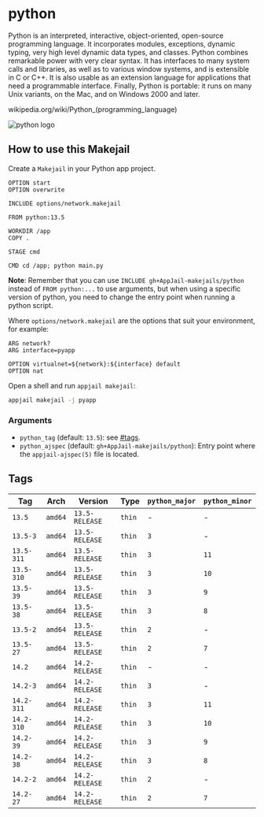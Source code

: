 # python

Python is an interpreted, interactive, object-oriented, open-source programming language. It incorporates modules, exceptions, dynamic typing, very high level dynamic data types, and classes. Python combines remarkable power with very clear syntax. It has interfaces to many system calls and libraries, as well as to various window systems, and is extensible in C or C++. It is also usable as an extension language for applications that need a programmable interface. Finally, Python is portable: it runs on many Unix variants, on the Mac, and on Windows 2000 and later.

wikipedia.org/wiki/Python_(programming\_language)

![python logo](https://upload.wikimedia.org/wikipedia/commons/thumb/c/c3/Python-logo-notext.svg/121px-Python-logo-notext.svg.png)

## How to use this Makejail

Create a `Makejail` in your Python app project.

```
OPTION start
OPTION overwrite

INCLUDE options/network.makejail

FROM python:13.5

WORKDIR /app
COPY .

STAGE cmd

CMD cd /app; python main.py
```

**Note**: Remember that you can use `INCLUDE gh+AppJail-makejails/python` instead of `FROM python:...` to use arguments, but when using a specific version of python, you need to change the entry point when running a python script.

Where `options/network.makejail` are the options that suit your environment, for example:

```
ARG network?
ARG interface=pyapp

OPTION virtualnet=${network}:${interface} default
OPTION nat
```

Open a shell and run `appjail makejail`:

```sh
appjail makejail -j pyapp
```

### Arguments

* `python_tag` (default: `13.5`): see [#tags](#tags).
* `python_ajspec` (default: `gh+AppJail-makejails/python`): Entry point where the `appjail-ajspec(5)` file is located.

## Tags

| Tag        | Arch    | Version        | Type   | `python_major` | `python_minor` |
| ---------- | ------- | -------------- | ------ | -------------- | -------------- |
| `13.5`     | `amd64` | `13.5-RELEASE` | `thin` |      -         |       -        |
| `13.5-3`   | `amd64` | `13.5-RELEASE` | `thin` |     `3`        |       -        |
| `13.5-311` | `amd64` | `13.5-RELEASE` | `thin` |     `3`        |      `11`      |
| `13.5-310` | `amd64` | `13.5-RELEASE` | `thin` |     `3`        |      `10`      |
| `13.5-39`  | `amd64` | `13.5-RELEASE` | `thin` |     `3`        |      `9`       |
| `13.5-38`  | `amd64` | `13.5-RELEASE` | `thin` |     `3`        |      `8`       |
| `13.5-2`   | `amd64` | `13.5-RELEASE` | `thin` |     `2`        |       -        |
| `13.5-27`  | `amd64` | `13.5-RELEASE` | `thin` |     `2`        |      `7`       |
| `14.2`     | `amd64` | `14.2-RELEASE` | `thin` |      -         |       -        |
| `14.2-3`   | `amd64` | `14.2-RELEASE` | `thin` |     `3`        |       -        |
| `14.2-311` | `amd64` | `14.2-RELEASE` | `thin` |     `3`        |      `11`      |
| `14.2-310` | `amd64` | `14.2-RELEASE` | `thin` |     `3`        |      `10`      |
| `14.2-39`  | `amd64` | `14.2-RELEASE` | `thin` |     `3`        |      `9`       |
| `14.2-38`  | `amd64` | `14.2-RELEASE` | `thin` |     `3`        |      `8`       |
| `14.2-2`   | `amd64` | `14.2-RELEASE` | `thin` |     `2`        |       -        |
| `14.2-27`  | `amd64` | `14.2-RELEASE` | `thin` |     `2`        |      `7`       |
